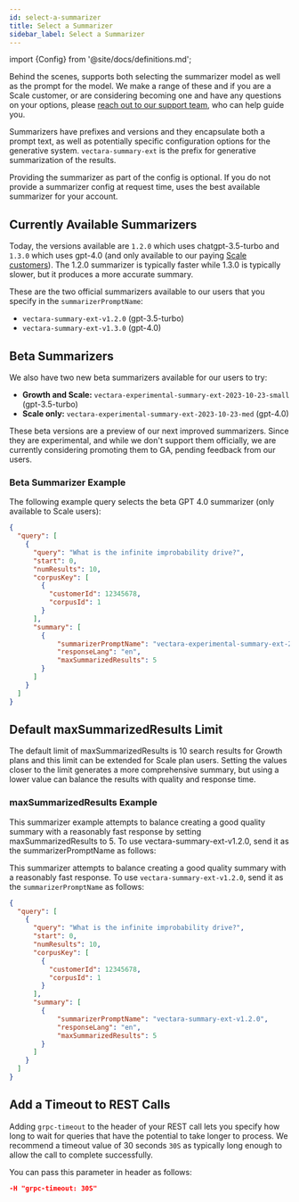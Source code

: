 ```yaml
---
id: select-a-summarizer
title: Select a Summarizer
sidebar_label: Select a Summarizer
---
```


import {Config} from '@site/docs/definitions.md';

Behind the scenes, <Config v="names.product"/> supports both selecting the
summarizer model as well as the prompt for the model. We make a range of these 
and if you are a Scale customer, or are considering becoming one and have 
any questions on your options, please
[reach out to our support team](https://vectara.com/contact-us/), who can help
guide you.

Summarizers have prefixes and versions and they encapsulate both a prompt text, 
as well as potentially specific configuration options for the generative 
system. `vectara-summary-ext` is the prefix for generative summarization of 
the results.

Providing the summarizer as part of the config is optional. If you do not 
provide a summarizer config at request time, <Config v="names.product"/> uses 
the best available summarizer for your account.

## Currently Available Summarizers

Today, the versions available are `1.2.0` which uses chatgpt-3.5-turbo 
and `1.3.0` which uses gpt-4.0 (and only available to our paying [Scale 
customers](https://vectara.com/pricing/)). The 1.2.0 summarizer is typically faster while 1.3.0 is typically 
slower, but it produces a more accurate summary.

These are the two official summarizers available to our users that you specify 
in the `summarizerPromptName`:

* `vectara-summary-ext-v1.2.0` (gpt-3.5-turbo)
* `vectara-summary-ext-v1.3.0` (gpt-4.0)

## Beta Summarizers

We also have two new beta summarizers available for our users to try:

* **Growth and Scale:** `vectara-experimental-summary-ext-2023-10-23-small` (gpt-3.5-turbo)
* **Scale only:** `vectara-experimental-summary-ext-2023-10-23-med` (gpt-4.0)

These beta versions are a preview of our next improved summarizers. Since 
they are experimental, and while we don't support them officially, we are 
currently considering promoting them to GA, pending feedback from our users.

### Beta Summarizer Example

The following example query selects the beta GPT 4.0 summarizer (only 
available to Scale users):

```json showLineNumbers title="https://api.vectara.io/v1/query"
{
  "query": [
    {
      "query": "What is the infinite improbability drive?",
      "start": 0,
      "numResults": 10,
      "corpusKey": [
        {
          "customerId": 12345678,
          "corpusId": 1
        }
      ],
      "summary": [
        {
            "summarizerPromptName": "vectara-experimental-summary-ext-2023-10-23-med",
            "responseLang": "en",
            "maxSummarizedResults": 5
        }
      ]
    }
  ]
}
```
## Default maxSummarizedResults Limit

The default limit of maxSummarizedResults is 10 search results for Growth 
plans and this limit can be extended for Scale plan users. Setting the values 
closer to the limit generates a more comprehensive summary, but using a lower 
value can balance the results with quality and response time.

### maxSummarizedResults Example

This summarizer example attempts to balance creating a good quality summary 
with a reasonably fast response by setting maxSummarizedResults to 5. To use 
vectara-summary-ext-v1.2.0, send it as the summarizerPromptName as follows:

This summarizer attempts to balance creating a good quality summary with a
reasonably fast response.  To use `vectara-summary-ext-v1.2.0`, send it as
the `summarizerPromptName` as follows:

```json showLineNumbers title="https://api.vectara.io/v1/query"
{
  "query": [
    {
      "query": "What is the infinite improbability drive?",
      "start": 0,
      "numResults": 10,
      "corpusKey": [
        {
          "customerId": 12345678,
          "corpusId": 1
        }
      ],
      "summary": [
        {
            "summarizerPromptName": "vectara-summary-ext-v1.2.0",
            "responseLang": "en",
            "maxSummarizedResults": 5
        }
      ]
    }
  ]
}
```

## Add a Timeout to REST Calls

Adding `grpc-timeout` to the header of your REST call lets you specify how 
long to wait for queries that have the potential to take longer to process. We 
recommend a timeout value of 30 seconds `30S` as typically long enough to 
allow the call to complete successfully.

You can pass this parameter in header as follows:

```json
-H "grpc-timeout: 30S" 
```

